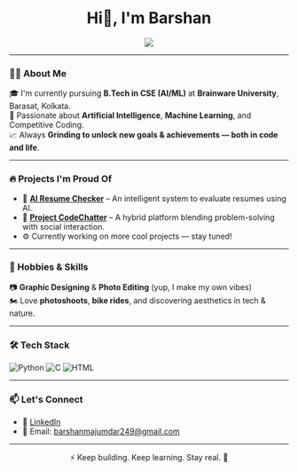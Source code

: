<h1 align="center">Hi👋, I'm Barshan</h1>
<p align="center">
  <img src="https://readme-typing-svg.herokuapp.com?font=Fira+Code&size=24&pause=1000&color=F7D745&center=true&vCenter=true&width=435&lines=B.Tech+CSE+(AI%2FML)+Student;AI+Enthusiast+%7C+Photo+Editor;Competitive+Coder+%7C+CodeChatter+Builder" />
</p>

---

### 🧑‍🎓 About Me

🎓 I'm currently pursuing **B.Tech in CSE (AI/ML)** at **Brainware University**, Barasat, Kolkata.  
🧠 Passionate about **Artificial Intelligence**, **Machine Learning**, and Competitive Coding.  
📈 Always **Grinding to unlock new goals & achievements — both in code and life**.

---

### 🔥 Projects I'm Proud Of

- 💼 **[AI Resume Checker](https://github.com/Barshan-Majumdar/AI-Resume-Checker)** – An intelligent system to evaluate resumes using AI.
- 💬 **[Project CodeChatter](https://github.com/Barshan-Majumdar/codechat-connect-compete)** – A hybrid platform blending problem-solving with social interaction.
- ⚙️ Currently working on more cool projects — stay tuned!

---

### 🎨 Hobbies & Skills

📷 **Graphic Designing** & **Photo Editing** (yup, I make my own vibes)  
🏍️ Love **photoshoots**, **bike rides**, and discovering aesthetics in tech & nature.

---

### 🛠️ Tech Stack

![Python](https://img.shields.io/badge/Python-3670A0?style=for-the-badge&logo=python&logoColor=fff)
![C](https://img.shields.io/badge/C-00599C?style=for-the-badge&logo=c&logoColor=white)
![HTML](https://img.shields.io/badge/HTML-E34F26?style=for-the-badge&logo=html5&logoColor=white)


---

### 📫 Let's Connect

- 🔗 [LinkedIn](https://linkedin.com/in/barshan-majumdar)
- 📧 Email: barshanmajumdar249@gmail.com

---

<p align="center">⚡ Keep building. Keep learning. Stay real. 💯</p>
